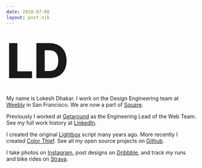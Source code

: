 ```yaml
---
date: 2018-07-08
layout: post.njk
---
```

 
<div class="initials">LD</div>

My name is <span class="bio__name">Lokesh Dhakar</span>. I work on the Design Engineering team at [Weebly](//weebly.com) in San Francisco. We are now a part of <a href="//square.com">Square</a>.

Previously I worked at [Getaround](https://www.getaround.com/) as the Engineering Lead of the Web Team. See my full work history at [LinkedIn](https://www.linkedin.com/in/lokeshdhakar).

I created the original [Lightbox](http://lokeshdhakar.com/projects/lightbox2/) script many years ago. More recently I created [Color Thief](http://lokeshdhakar.com/projects/color-thief/). See all my open source projects on [Github](https://github.com/lokesh).

I take photos on [Instagram](https://instagram.com/lokesh), post designs on [Dribbble](https://dribbble.com/lokesh), and track my runs and bike rides on [Strava](https://www.strava.com/athletes/1136437).

<style>
.initials {
  font-size: 128px;
  font-weight: 800;
}
.post {
  font-weight: 700;
}
</style>

